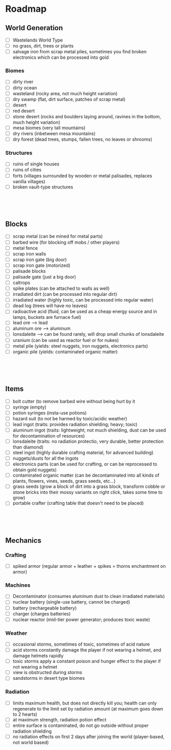 # Roadmap

## World Generation

- [ ] Wastelands World Type
- [ ] no grass, dirt, trees or plants
- [ ] salvage iron from scrap metal piles, sometimes you find broken electronics which can be processed into gold

### Biomes
- [ ] dirty river
- [ ] dirty ocean
- [ ] wasteland (rocky area, not much height variation)
- [ ] dry swamp (flat, dirt surface, patches of scrap metal)
- [ ] desert
- [ ] red desert
- [ ] stone desert (rocks and boulders laying around, ravines in the bottom, much height variation)
- [ ] mesa biomes (very tall mountains)
- [ ] dry rivers (inbetween mesa mountains)
- [ ] dry forest (dead trees, stumps, fallen trees, no leaves or shrooms)

### Structures
- [ ] ruins of single houses
- [ ] ruins of cities
- [ ] forts (villages surrounded by wooden or metal palisades, replaces vanilla villages)
- [ ] broken vault-type structures

<br/>
<br/>
<br/>

## Blocks
- [ ] scrap metal (can be mined for metal parts)
- [ ] barbed wire (for blocking off mobs / other players)
- [ ] metal fence
- [ ] scrap iron walls
- [ ] scrap iron gate (big door)
- [ ] scrap iron gate (motorized)
- [ ] palisade blocks
- [ ] palisade gate (just a big door)
- [ ] caltrops
- [ ] spike plates (can be attached to walls as well)
- [ ] irradiated dirt (can be processed into regular dirt)
- [ ] irradiated water (highly toxic, can be processed into regular water)
- [ ] dead log (trees will have no leaves)
- [ ] radioactive acid (fluid, can be used as a cheap energy source and in lamps, buckets are furnace fuel)
- [ ] lead ore --> lead
- [ ] aluminum ore --> aluminum
- [ ] lonsdaleite --> can be found rarely, will drop small chunks of lonsdaleite
- [ ] uranium (can be used as reactor fuel or for nukes)
- [ ] metal pile (yields: steel nuggets, iron nuggets, electronics parts)
- [ ] organic pile (yields: contaminated organic matter)

<br/>
<br/>
<br/>

## Items
- [ ] bolt cutter (to remove barbed wire without being hurt by it
- [ ] syringe (empty)
- [ ] potion syringes (insta-use potions)
- [ ] hazard suit (to not be harmed by toxic/acidic weather)
- [ ] lead ingot (traits: provides radiation shielding; heavy; toxic)
- [ ] aluminum ingot (traits: lightweight; not much shielding, dust can be used for decontamination of resources)
- [ ] lonsdaleite (traits: no radiation protectio, very durable, better protection than diamond)
- [ ] steel ingot (highly durable crafting material, for advanced building)
- [ ] nuggets/dusts for all the ingots
- [ ] electronics parts (can be used for crafting, or can be reprocessed to obtain gold nuggets)
- [ ] contaminated organic matter (can be decontaminated into all kinds of plants, flowers, vines, seeds, grass seeds, etc...)
- [ ] grass seeds (grow a block of dirt into a grass block, transform cobble or stone bricks into their mossy variants on right click, takes some time to grow)
- [ ] portable crafter (crafting table that doesn't need to be placed)

<br/>
<br/>
<br/>

## Mechanics

### Crafting
- [ ] spiked armor (regular armor + leather + spikes = thorns enchantment on armor)

### Machines
- [ ] Decontaminator (consumes aluminum dust to clean irradiated materials)
- [ ] nuclear battery (single-use battery, cannot be charged)
- [ ] battery (rechargeable battery)
- [ ] charger (charges batteries)
- [ ] nuclear reactor (mid-tier power generator; produces toxic waste)

### Weather
- [ ] occasional storms, sometimes of toxic, sometimes of acid nature
- [ ] acid storms constantly damage the player if not wearing a helmet, and damage helmets rapidly
- [ ] toxic storms apply a constant poison and hunger effect to the player if not wearing a helmet
- [ ] view is obstructed during storms
- [ ] sandstorms in desert type biomes

### Radiation
- [ ] limits maximum health, but does not directly kill you; health can only regenerate to the limit set by radiation amount (at maximum goes down to 2 hearts)
- [ ] at maximum strength, radiation potion effect
- [ ] entire surface is contaminated, do not go outside without proper radiation shielding
- [ ] no radiation effects on first 2 days after joining the world (player-based, not world based)
